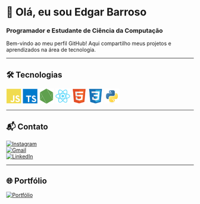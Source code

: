 # 👋 Olá, eu sou Edgar Barroso  
### Programador e Estudante de Ciência da Computação  

Bem-vindo ao meu perfil GitHub! Aqui compartilho meus projetos e aprendizados na área de tecnologia.  

---  

## 🛠 Tecnologias  

<div style="display: inline_block">  
  <img alt="JavaScript" height="40" width="40" src="https://raw.githubusercontent.com/devicons/devicon/master/icons/javascript/javascript-plain.svg">  
  <img alt="TypeScript" height="40" width="40" src="https://raw.githubusercontent.com/devicons/devicon/master/icons/typescript/typescript-plain.svg">  
  <img alt="Node.js" height="40" width="40" src="https://raw.githubusercontent.com/devicons/devicon/master/icons/nodejs/nodejs-plain.svg">  
  <img alt="React" height="40" width="40" src="https://raw.githubusercontent.com/devicons/devicon/master/icons/react/react-original.svg">  
  <img alt="HTML5" height="40" width="40" src="https://raw.githubusercontent.com/devicons/devicon/master/icons/html5/html5-original.svg">  
  <img alt="CSS3" height="40" width="40" src="https://raw.githubusercontent.com/devicons/devicon/master/icons/css3/css3-original.svg">  
  <img alt="Python" height="40" width="40" src="https://raw.githubusercontent.com/devicons/devicon/master/icons/python/python-original.svg">  
</div>  

---  

## 📬 Contato  

[![Instagram](https://img.shields.io/badge/Instagram-E4405F?style=for-the-badge&logo=instagram&logoColor=white)](https://www.instagram.com/edgar_barrosoneto)  
[![Gmail](https://img.shields.io/badge/Gmail-D14836?style=for-the-badge&logo=gmail&logoColor=white)](mailto:barrosonetojose@gmail.com)  
[![LinkedIn](https://img.shields.io/badge/LinkedIn-0077B5?style=for-the-badge&logo=linkedin&logoColor=white)](https://www.linkedin.com/in/edgar-barroso-623a72210/)  

---  

## 🌐 Portfólio  

[![Portfólio](https://img.shields.io/badge/Portfólio-0000FF?style=for-the-badge&logo=google-chrome&logoColor=white)](https://portifolio-three-woad-68.vercel.app/)  
